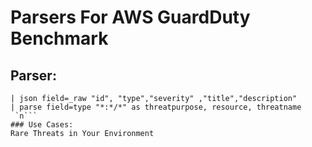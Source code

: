 # Parsers For AWS GuardDuty Benchmark

## Parser:
```
| json field=_raw "id", "type","severity" ,"title","description"
| parse field=type "*:*/*" as threatpurpose, resource, threatname
 `n```
### Use Cases:
Rare Threats in Your Environment


